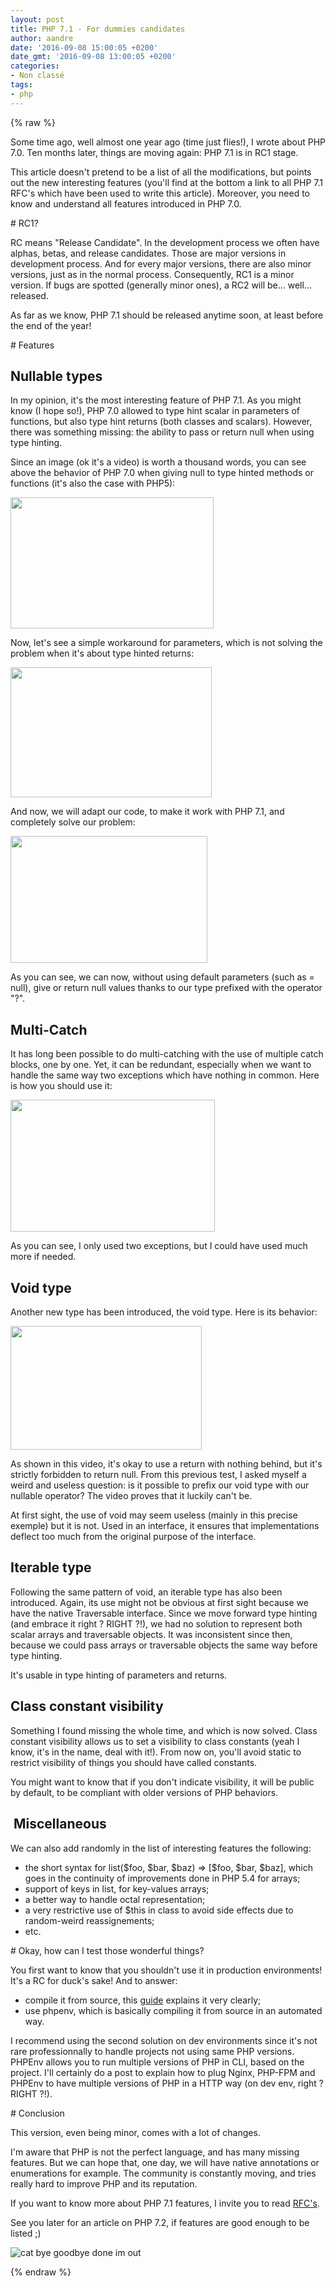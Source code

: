 ```yaml
---
layout: post
title: PHP 7.1 - For dummies candidates
author: aandre
date: '2016-09-08 15:00:05 +0200'
date_gmt: '2016-09-08 13:00:05 +0200'
categories:
- Non classé
tags:
- php
---
```

{% raw %}
<p>Some time ago, well almost one year ago (time just flies!), I wrote about PHP 7.0. Ten months later, things are moving again: PHP 7.1 is in RC1 stage.</p>
<p>This article doesn't pretend to be a list of all the modifications, but points out the new interesting features (you'll find at the bottom a link to all PHP 7.1 RFC's which have been used to write this article). Moreover, you need to know and understand all features introduced in PHP 7.0.</p>
# RC1?
<p>RC means "Release Candidate". In the development process we often have alphas, betas, and release candidates. Those are major versions in development process. And for every major versions, there are also minor versions, just as in the normal process. Consequently, RC1 is a minor version. If bugs are spotted (generally minor ones), a RC2 will be... well... released.</p>
<p>As far as we know, PHP 7.1 should be released anytime soon, at least before the end of the year!</p>
# Features
<h2>Nullable types</h2>
<p>In my opinion, it's the most interesting feature of PHP 7.1. As you might know (I hope so!), PHP 7.0 allowed to type hint scalar in parameters of functions, but also type hint returns (both classes and scalars). However, there was something missing: the ability to pass or return null when using type hinting.</p>
<p>Since an image (ok it's a video) is worth a thousand words, you can see above the behavior of PHP 7.0 when giving null to type hinted methods or functions (it's also the case with PHP5):</p>
<p><a href="https://asciinema.org/a/84925" target="_blank"><img class="aligncenter" src="https://asciinema.org/a/84925.png" width="325" height="210" /></a></p>
<p>Now, let's see a simple workaround for parameters, which is not solving the problem when it's about type hinted returns:</p>
<p><a href="https://asciinema.org/a/84927" target="_blank"><img class="aligncenter" src="https://asciinema.org/a/84927.png" width="322" height="208" /></a></p>
<p>And now, we will adapt our code, to make it work with PHP 7.1, and completely solve our problem:</p>
<p><a href="https://asciinema.org/a/84926" target="_blank"><img class="aligncenter" src="https://asciinema.org/a/84926.png" width="315" height="203" /></a></p>
<p>As you can see, we can now, without using default parameters (such as = null), give or return null values thanks to our type prefixed with the operator "?".</p>
<h2>Multi-Catch</h2>
<p>It has long been possible to do multi-catching with the use of multiple catch blocks, one by one. Yet, it can be redundant, especially when we want to handle the same way two exceptions which have nothing in common. Here is how you should use it:</p>
<p><a href="https://asciinema.org/a/84954" target="_blank"><img class="aligncenter" src="https://asciinema.org/a/84954.png" width="327" height="211" /></a></p>
<p>As you can see, I only used two exceptions, but I could have used much more if needed.</p>
<h2>Void type</h2>
<p>Another new type has been introduced, the void type. Here is its behavior:</p>
<p><a href="https://asciinema.org/a/84952" target="_blank"><img class="aligncenter" src="https://asciinema.org/a/84952.png" width="306" height="198" /></a></p>
<p>As shown in this video, it's okay to use a return with nothing behind, but it's strictly forbidden to return null. From this previous test, I asked myself a weird and useless question: is it possible to prefix our void type with our nullable operator? The video proves that it luckily can't be.</p>
<p>At first sight, the use of void may seem useless (mainly in this precise exemple) but it is not. Used in an interface, it ensures that implementations deflect too much from the original purpose of the interface.</p>
<h2>Iterable type</h2>
<p>Following the same pattern of void, an iterable type has also been introduced. Again, its use might not be obvious at first sight because we have the native Traversable interface. Since we move forward type hinting (and embrace it right ? RIGHT ?!), we had no solution to represent both scalar arrays and traversable objects. It was inconsistent since then, because we could pass arrays or traversable objects the same way before type hinting.</p>
<p>It's usable in type hinting of parameters and returns.</p>
<h2>Class constant visibility</h2>
<p>Something I found missing the whole time, and which is now solved. Class constant visibility allows us to set a visibility to class constants (yeah I know, it's in the name, deal with it!). From now on, you'll avoid static to restrict visibility of things you should have called constants.</p>
<p>You might want to know that if you don't indicate visibility, it will be public by default, to be compliant with older versions of PHP behaviors.</p>
<h2> Miscellaneous</h2>
<p>We can also add randomly in the list of interesting features the following:</p>
<ul>
<li>the short syntax for list($foo, $bar, $baz) =&gt; [$foo, $bar, $baz], which goes in the continuity of improvements done in PHP 5.4 for arrays;</li>
<li>support of keys in list, for key-values arrays;</li>
<li>a better way to handle octal representation;</li>
<li>a very restrictive use of $this in class to avoid side effects due to random-weird reassignements;</li>
<li>etc.</li>
</ul>
# Okay, how can I test those wonderful things?
<p>You first want to know that you shouldn't use it in production environments! It's a RC for duck's sake! And to answer:</p>
<ul>
<li>compile it from source, this <a href="http://php.net/manual/fr/install.windows.building.php">guide</a> explains it very clearly;</li>
<li>use phpenv, which is basically compiling it from source in an automated way.</li>
</ul>
<p>I recommend using the second solution on dev environments since it's not rare professionnally to handle projects not using same PHP versions. PHPEnv allows you to run multiple versions of PHP in CLI, based on the project. I'll certainly do a post to explain how to plug Nginx, PHP-FPM and PHPEnv to have multiple versions of PHP in a HTTP way (on dev env, right ? RIGHT ?!).</p>
# Conclusion
<p>This version, even being minor, comes with a lot of changes.</p>
<p>I'm aware that PHP is not the perfect language, and has many missing features. But we can hope that, one day, we will have native annotations or enumerations for example. The community is constantly moving, and tries really hard to improve PHP and its reputation.</p>
<p>If you want to know more about PHP 7.1 features, I invite you to read <a href="https://wiki.php.net/rfc#php_71">RFC's</a>.</p>
<p>See you later for an article on PHP 7.2, if features are good enough to be listed ;)</p>
<p><img class="aligncenter" src="https://media.giphy.com/media/iPiUxztIL4Sl2/giphy.gif" alt="cat bye goodbye done im out" /></p>
{% endraw %}
